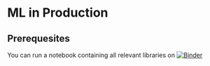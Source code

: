 # ML in Production

## Prerequesites

You can run a notebook containing all relevant libraries on [![Binder](https://mybinder.org/badge_logo.svg)](https://mybinder.org/v2/gh/dsi-engineering-ag/ml-in-production/master)